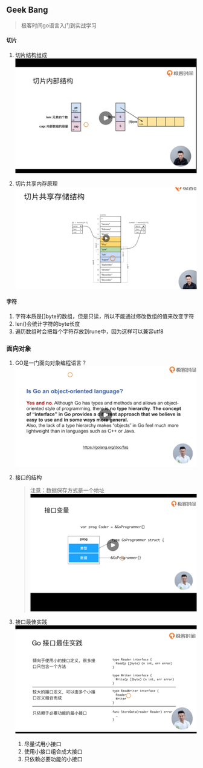 ## Geek Bang
> 极客时间go语言入门到实战学习

#### 切片
1. 切片结构组成
    ![](./img/切片结构.png)
   
2. 切片共享内存原理
    ![](./img/切片共享内存.png)
   
#### 字符
1. 字符本质是[]byte的数组，但是只读，所以不能通过修改数组的值来改变字符
2. len()会统计字符的byte长度
3. 遍历数组时会把每个字符存放到rune中，因为这样可以兼容utf8

### 面向对象
1. GO是一门面向对象编程语言？
![](./img/官方说法.png)

2. 接口的结构
    >注意：数据保存方式是一个地址
![](./img/接口结构.png)

3. 接口最佳实践
![](./img/接口最佳实践.png)
   1. 尽量试用小接口
   2. 使用小接口组合成大接口
   3. 只依赖必要功能的小接口
    